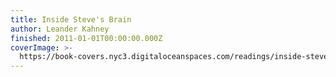 ```yaml
---
title: Inside Steve's Brain
author: Leander Kahney
finished: 2011-01-01T00:00:00.000Z
coverImage: >-
  https://book-covers.nyc3.digitaloceanspaces.com/readings/inside-steves-brain-01.jpg
---
```

